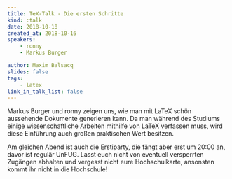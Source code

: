 ```yaml
---
title: TeX-Talk - Die ersten Schritte
kind: :talk
date: 2018-10-18
created_at: 2018-10-16
speakers:
    - ronny
    - Markus Burger

author: Maxim Balsacq
slides: false
tags:
    - latex
link_in_talk_list: false
---
```


Markus Burger und ronny zeigen uns, wie man mit LaTeX schön aussehende Dokumente generieren kann.
Da man während des Studiums einige wissenschaftliche Arbeiten mithilfe von LaTeX verfassen muss,
wird diese Einführung auch großen praktischen Wert besitzen.

Am gleichen Abend ist auch die Erstiparty, die fängt aber erst um 20:00 an, davor ist regulär UnFUG.
Lasst euch nicht von eventuell versperrten Zugängen abhalten und vergesst nicht eure Hochschulkarte,
ansonsten kommt ihr nicht in die Hochschule!
